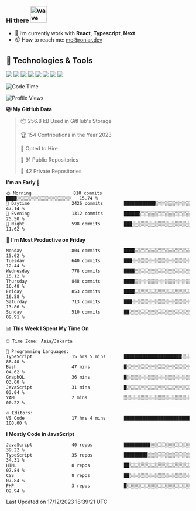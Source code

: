 ### Hi there <img src="https://i.ibb.co/q0Hx1KK/wave.gif" alt="wave" width="45px">

- 🌱 I’m currently work with **React**, **Typescript**, **Next**
- 📫 How to reach me: me@roniar.dev

## 🔧 Technologies & Tools

![](https://img.shields.io/badge/OS-Linux-informational?style=flat&logo=linux&logoColor=white&color=2bbc8a)
![](https://img.shields.io/badge/OS-Windows-informational?style=flat&logo=windows&logoColor=white&color=2bbc8a)
![](https://img.shields.io/badge/Code-JavaScript-informational?style=flat&logo=javascript&logoColor=white&color=2bbc8a)
![](https://img.shields.io/badge/Code-Golang-informational?style=flat&logo=go&logoColor=white&color=2bbc8a)
![](https://img.shields.io/badge/Code-React-informational?style=flat&logo=react&logoColor=white&color=2bbc8a)
![](https://img.shields.io/badge/Code-Next-informational?style=flat&logo=next.js&logoColor=white&color=2bbc8a)
![](https://img.shields.io/badge/Shell-Bash-informational?style=flat&logo=gnu-bash&logoColor=white&color=2bbc8a)
![](https://img.shields.io/badge/Tools-Docker-informational?style=flat&logo=docker&logoColor=white&color=2bbc8a)

<!--START_SECTION:waka-->
![Code Time](http://img.shields.io/badge/Code%20Time-1%2C738%20hrs%2054%20mins-blue)

![Profile Views](http://img.shields.io/badge/Profile%20Views-1-blue)

**🐱 My GitHub Data** 

> 📦 256.8 kB Used in GitHub's Storage 
 > 
> 🏆 154 Contributions in the Year 2023
 > 
> 💼 Opted to Hire
 > 
> 📜 91 Public Repositories 
 > 
> 🔑 42 Private Repositories 
 > 
**I'm an Early 🐤** 

```text
🌞 Morning                810 commits         ████░░░░░░░░░░░░░░░░░░░░░   15.74 % 
🌆 Daytime                2426 commits        ████████████░░░░░░░░░░░░░   47.14 % 
🌃 Evening                1312 commits        ██████░░░░░░░░░░░░░░░░░░░   25.50 % 
🌙 Night                  598 commits         ███░░░░░░░░░░░░░░░░░░░░░░   11.62 % 
```
📅 **I'm Most Productive on Friday** 

```text
Monday                   804 commits         ████░░░░░░░░░░░░░░░░░░░░░   15.62 % 
Tuesday                  640 commits         ███░░░░░░░░░░░░░░░░░░░░░░   12.44 % 
Wednesday                778 commits         ████░░░░░░░░░░░░░░░░░░░░░   15.12 % 
Thursday                 848 commits         ████░░░░░░░░░░░░░░░░░░░░░   16.48 % 
Friday                   853 commits         ████░░░░░░░░░░░░░░░░░░░░░   16.58 % 
Saturday                 713 commits         ███░░░░░░░░░░░░░░░░░░░░░░   13.86 % 
Sunday                   510 commits         ██░░░░░░░░░░░░░░░░░░░░░░░   09.91 % 
```


📊 **This Week I Spent My Time On** 

```text
🕑︎ Time Zone: Asia/Jakarta

💬 Programming Languages: 
TypeScript               15 hrs 5 mins       ██████████████████████░░░   88.40 % 
Bash                     47 mins             █░░░░░░░░░░░░░░░░░░░░░░░░   04.62 % 
GraphQL                  36 mins             █░░░░░░░░░░░░░░░░░░░░░░░░   03.60 % 
JavaScript               31 mins             █░░░░░░░░░░░░░░░░░░░░░░░░   03.04 % 
YAML                     2 mins              ░░░░░░░░░░░░░░░░░░░░░░░░░   00.22 % 

🔥 Editors: 
VS Code                  17 hrs 4 mins       █████████████████████████   100.00 % 
```

**I Mostly Code in JavaScript** 

```text
JavaScript               40 repos            ██████████░░░░░░░░░░░░░░░   39.22 % 
TypeScript               35 repos            █████████░░░░░░░░░░░░░░░░   34.31 % 
HTML                     8 repos             ██░░░░░░░░░░░░░░░░░░░░░░░   07.84 % 
CSS                      8 repos             ██░░░░░░░░░░░░░░░░░░░░░░░   07.84 % 
PHP                      3 repos             █░░░░░░░░░░░░░░░░░░░░░░░░   02.94 % 
```




 Last Updated on 17/12/2023 18:39:21 UTC
<!--END_SECTION:waka-->

